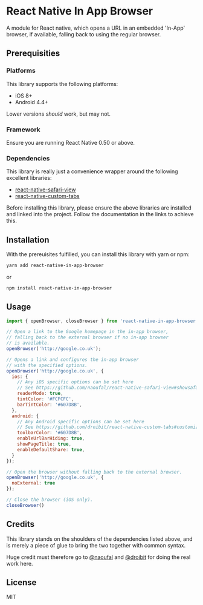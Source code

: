 # React Native In App Browser

A module for React native, which opens a URL in an embedded 'In-App' browser, if available, falling back to using the regular browser.

## Prerequisities

### Platforms

This library supports the following platforms:

- iOS 8+
- Android 4.4+

Lower versions _should_ work, but may not.

### Framework

Ensure you are running React Native 0.50 or above.

### Dependencies

This library is really just a convenience wrapper around the following excellent libraries:

- [react-native-safari-view](https://github.com/naoufal/react-native-safari-view)
- [react-native-custom-tabs](https://github.com/droibit/react-native-custom-tabs)

Before installing this library, please ensure the above libraries are installed and linked into the project. Follow the documentation in the links to achieve this.

## Installation

With the prereuisites fulfilled, you can install this library with yarn or npm:

``` bash
yarn add react-native-in-app-browser
```

or

``` bash
npm install react-native-in-app-browser
```

## Usage

``` js
import { openBrowser, closeBrowser } from 'react-native-in-app-browser';

// Open a link to the Google homepage in the in-app browser,
// falling back to the external browser if no in-app browser
// is available.
openBrowser('http://google.co.uk');

// Opens a link and configures the in-app browser
// with the specified options.
openBrowser('http://google.co.uk', {
  ios: {
    // Any iOS specific options can be set here
    // See https://github.com/naoufal/react-native-safari-view#showsafarioptions
    readerMode: true,
    tintColor: '#FCFCFC',
    barTintColor: '#607D8B',
  },
  android: {
    // Any Android specific options can be set here
    // See https://github.com/droibit/react-native-custom-tabs#customized-for-android
    toolbarColor: '#607D8B',
    enableUrlBarHiding: true,
    showPageTitle: true,
    enableDefaultShare: true,
  }
});

// Open the browser without falling back to the external browser.
openBrowser('http://google.co.uk', {
  noExternal: true
});

// Close the browser (iOS only).
closeBrowser()
```

## Credits

This library stands on the shoulders of the dependencies listed above, and is merely a piece of glue to bring the two together with common syntax.

Huge credit must therefore go to [@naoufal](https://github.com/naoufal) and [@droibit](https://github.com/droibit) for doing the real work here.

## License

MIT
